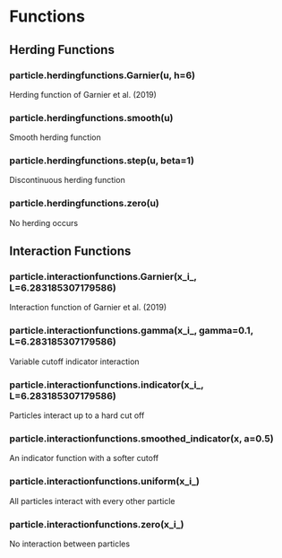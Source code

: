 # Functions

## Herding Functions


### particle.herdingfunctions.Garnier(u, h=6)
Herding function of Garnier et al. (2019)


### particle.herdingfunctions.smooth(u)
Smooth herding function


### particle.herdingfunctions.step(u, beta=1)
Discontinuous herding function


### particle.herdingfunctions.zero(u)
No herding occurs

## Interaction Functions


### particle.interactionfunctions.Garnier(x_i_, L=6.283185307179586)
Interaction function of Garnier et al. (2019)


### particle.interactionfunctions.gamma(x_i_, gamma=0.1, L=6.283185307179586)
Variable cutoff indicator interaction


### particle.interactionfunctions.indicator(x_i_, L=6.283185307179586)
Particles interact up to a hard cut off


### particle.interactionfunctions.smoothed_indicator(x, a=0.5)
An indicator function with a softer cutoff


### particle.interactionfunctions.uniform(x_i_)
All particles interact with every other particle


### particle.interactionfunctions.zero(x_i_)
No interaction between particles
